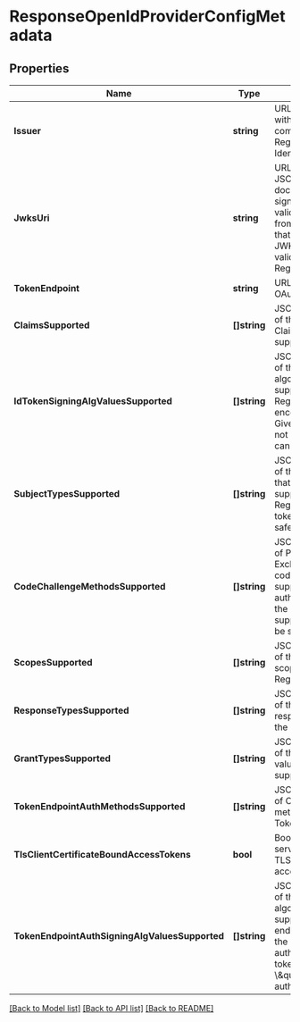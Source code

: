 # ResponseOpenIdProviderConfigMetadata

## Properties
Name | Type | Description | Notes
------------ | ------------- | ------------- | -------------
**Issuer** | **string** | URL using the https scheme with no query or fragment component that the CDR Register asserts as its Issuer Identifier | [default to null]
**JwksUri** | **string** | URL of the CDR Register&#x27;s JSON Web Key Set **[[JWK]](#nref-JWK)** document. This contains the signing key(s) used to validate access tokens issued from the CDR Register. Note that this differs from the JWKS endpoint used to validate SSAs and CDR Register client authentication | [default to null]
**TokenEndpoint** | **string** | URL of the CDR Register&#x27;s OAuth 2.0 Token Endpoint | [default to null]
**ClaimsSupported** | **[]string** | JSON array containing a list of the Claim Names of the Claims that the CDR Register supplies values for | [default to null]
**IdTokenSigningAlgValuesSupported** | **[]string** | JSON array containing a list of the JWS signing algorithms (alg values) supported by the CDR Register for the ID Token to encode the Claims in a JWT. Given the CDR Register does not issue ID tokens, this field can be safely ignored | [default to null]
**SubjectTypesSupported** | **[]string** | JSON array containing a list of the Subject Identifier types that the CDR Register supports. Given the CDR Register does not issue ID tokens, this field can be safely ignored | [default to null]
**CodeChallengeMethodsSupported** | **[]string** | JSON array containing a list of Proof Key for Code Exchange (PKCE) **[[RFC7636]](#nref-RFC7636)** code challenge methods supported by this authorization server. Given the CDR Register does not support PKCE, this field can be safely ignored | [default to null]
**ScopesSupported** | **[]string** | JSON array containing a list of the OAuth 2.0 **[[RFC6749]](#nref-RFC6749)** scope values that the CDR Register supports | [default to null]
**ResponseTypesSupported** | **[]string** | JSON array containing a list of the OAuth 2.0 response_type values that the CDR Registrer supports | [default to null]
**GrantTypesSupported** | **[]string** | JSON array containing a list of the OAuth 2.0 Grant Type values that the CDR Register supports | [default to null]
**TokenEndpointAuthMethodsSupported** | **[]string** | JSON array containing a list of Client Authentication methods supported by this Token Endpoint | [default to null]
**TlsClientCertificateBoundAccessTokens** | **bool** | Boolean value indicating server support for mutual TLS client certificate bound access tokens | [default to null]
**TokenEndpointAuthSigningAlgValuesSupported** | **[]string** | JSON array containing a list of the JWS signing algorithms (alg values) supported by the token endpoint for the signature on the JWT **[[JWT]](#nref-JWT)** used to authenticate the client at the token endpoint for the \\\&quot;private_key_jwt\\\&quot; authentication method | [default to null]

[[Back to Model list]](../README.md#documentation-for-models) [[Back to API list]](../README.md#documentation-for-api-endpoints) [[Back to README]](../README.md)

